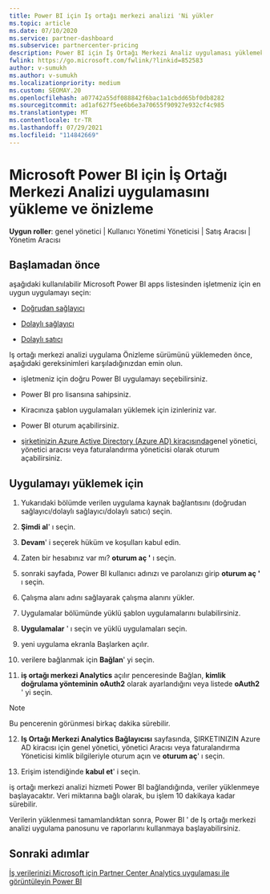 ```yaml
---
title: Power BI için Iş ortağı merkezi analizi 'Ni yükler
ms.topic: article
ms.date: 07/10/2020
ms.service: partner-dashboard
ms.subservice: partnercenter-pricing
description: Power BI için İş Ortağı Merkezi Analiz uygulaması yüklemek ve önizlemek için bu makaledeki adımları izleyin (doğrudan CSP 'deki iş ortakları için).
fwlink: https://go.microsoft.com/fwlink/?linkid=852583
author: v-sumukh
ms.author: v-sumukh
ms.localizationpriority: medium
ms.custom: SEOMAY.20
ms.openlocfilehash: a07742a55df088842f6bac1a1cbdd65bf0db8282
ms.sourcegitcommit: ad1af627f5ee6b6e3a70655f90927e932cf4c985
ms.translationtype: MT
ms.contentlocale: tr-TR
ms.lasthandoff: 07/29/2021
ms.locfileid: "114842669"
---
```

# <a name="install-and-preview-the-partner-center-analytics-app-for-microsoft-power-bi"></a>Microsoft Power BI için İş Ortağı Merkezi Analizi uygulamasını yükleme ve önizleme


**Uygun roller**: genel yönetici | Kullanıcı Yönetimi Yöneticisi | Satış Aracısı | Yönetim Aracısı

## <a name="before-you-begin"></a>Başlamadan önce

aşağıdaki kullanılabilir Microsoft Power BI apps listesinden işletmeniz için en uygun uygulamayı seçin:

- [Doğrudan sağlayıcı](https://appsource.microsoft.com/product/power-bi/partnercenteranalytics.direct_provider_partner_analytics)

- [Dolaylı sağlayıcı](https://appsource.microsoft.com/product/power-bi/partnercenteranalytics.indirect_provider_partner_analytics)

- [Dolaylı satıcı](https://appsource.microsoft.com/product/power-bi/partnercenteranalytics.indirect_reseller_partner_analytics)

Iş ortağı merkezi analizi uygulama Önizleme sürümünü yüklemeden önce, aşağıdaki gereksinimleri karşıladığınızdan emin olun.

- işletmeniz için doğru Power BI uygulamayı seçebilirsiniz.

- Power BI pro lisansına sahipsiniz.

- Kiracınıza şablon uygulamaları yüklemek için izinleriniz var.

- Power BI oturum açabilirsiniz.

- [şirketinizin Azure Active Directory (Azure AD) kiracısında](azure-active-directory-tenants-and-partner-center.md)genel yönetici, yönetici aracısı veya faturalandırma yöneticisi olarak oturum açabilirsiniz.

## <a name="to-install-the-app"></a>Uygulamayı yüklemek için

1. Yukarıdaki bölümde verilen uygulama kaynak bağlantısını (doğrudan sağlayıcı/dolaylı sağlayıcı/dolaylı satıcı) seçin.

2. **Şimdi al**' ı seçin. 

3. **Devam**' i seçerek hüküm ve koşulları kabul edin.

4. Zaten bir hesabınız var mı? **oturum aç '** ı seçin.

5. sonraki sayfada, Power BI kullanıcı adınızı ve parolanızı girip **oturum aç '** ı seçin.

6. Çalışma alanı adını sağlayarak çalışma alanını yükler.

7. Uygulamalar bölümünde yüklü şablon uygulamalarını bulabilirsiniz.

8. **Uygulamalar** ' ı seçin ve yüklü uygulamaları seçin.

9. yeni uygulama ekranla Başlarken açılır.

10. verilere bağlanmak için **Bağlan**' yi seçin.

11. **iş ortağı merkezi Analytics** açılır penceresinde Bağlan, **kimlik doğrulama yönteminin** **oAuth2** olarak ayarlandığını veya listede **oAuth2** ' yi seçin. 

> [!NOTE]  
>  Bu pencerenin görünmesi birkaç dakika sürebilir.

12. **Iş Ortağı Merkezi Analytics Bağlayıcısı** sayfasında, ŞIRKETINIZIN Azure AD kiracısı için genel yönetici, yönetici Aracısı veya faturalandırma Yöneticisi kimlik bilgileriyle oturum açın ve **oturum aç**' ı seçin.
 
13. Erişim istendiğinde **kabul et**' i seçin. 

iş ortağı merkezi analizi hizmeti Power BI bağlandığında, veriler yüklenmeye başlayacaktır. Veri miktarına bağlı olarak, bu işlem 10 dakikaya kadar sürebilir. 

Verilerin yüklenmesi tamamlandıktan sonra, Power BI ' de Iş ortağı merkezi analizi uygulama panosunu ve raporlarını kullanmaya başlayabilirsiniz.

## <a name="next-steps"></a>Sonraki adımlar

[İş verilerinizi Microsoft için Partner Center Analytics uygulaması ile görüntüleyin Power BI](power-bi-app-for-direct-partners-use.md)
